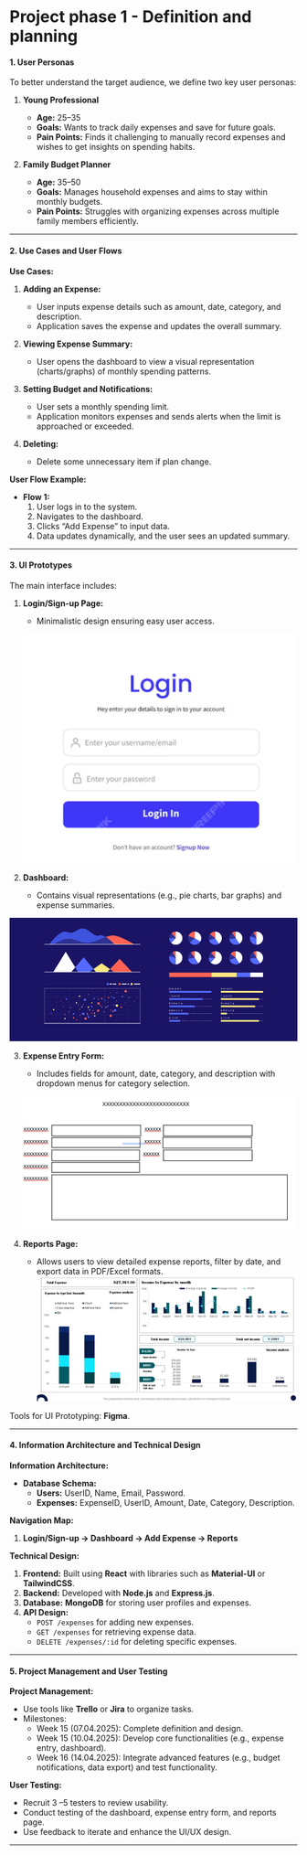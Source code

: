 # Project phase 1 - Definition and planning 
#### **1. User Personas**  
To better understand the target audience, we define two key user personas:
1. **Young Professional**  
   - **Age:** 25–35  
   - **Goals:** Wants to track daily expenses and save for future goals.  
   - **Pain Points:** Finds it challenging to manually record expenses and wishes to get insights on spending habits.  

2. **Family Budget Planner**  
   - **Age:** 35–50  
   - **Goals:** Manages household expenses and aims to stay within monthly budgets.  
   - **Pain Points:** Struggles with organizing expenses across multiple family members efficiently.

---

#### **2. Use Cases and User Flows**  
**Use Cases:**  
1. **Adding an Expense:**  
   - User inputs expense details such as amount, date, category, and description.  
   - Application saves the expense and updates the overall summary.  
   
2. **Viewing Expense Summary:**  
   - User opens the dashboard to view a visual representation (charts/graphs) of monthly spending patterns.  

3. **Setting Budget and Notifications:**  
   - User sets a monthly spending limit.  
   - Application monitors expenses and sends alerts when the limit is approached or exceeded.  
4. **Deleting:**  
   - Delete some unnecessary item if plan change.


**User Flow Example:**  
- **Flow 1:**  
  1. User logs in to the system.  
  2. Navigates to the dashboard.  
  3. Clicks “Add Expense” to input data.  
  4. Data updates dynamically, and the user sees an updated summary.  

---

#### **3. UI Prototypes**  
The main interface includes:  
1. **Login/Sign-up Page:**  
   - Minimalistic design ensuring easy user access.  

   ![alt text](Photos/image.png)

2. **Dashboard:**  
   - Contains visual representations (e.g., pie charts, bar graphs) and expense summaries. 

![alt text](Photos/image-1.png)



3. **Expense Entry Form:**  
   - Includes fields for amount, date, category, and description with dropdown menus for category selection.  

   ![alt text](Photos/image-2.png)

4. **Reports Page:**  
   - Allows users to view detailed expense reports, filter by date, and export data in PDF/Excel formats. 
   ![alt text](Photos/image-3.png) 


Tools for UI Prototyping: **Figma**.  

---

#### **4. Information Architecture and Technical Design**  
**Information Architecture:**  
- **Database Schema:**  
  - **Users:** UserID, Name, Email, Password.  
  - **Expenses:** ExpenseID, UserID, Amount, Date, Category, Description.  

**Navigation Map:**  
1. **Login/Sign-up → Dashboard → Add Expense → Reports**  

**Technical Design:**  
1. **Frontend:** Built using **React** with libraries such as **Material-UI** or **TailwindCSS**.  
2. **Backend:** Developed with **Node.js** and **Express.js**.  
3. **Database:** **MongoDB** for storing user profiles and expenses.  
4. **API Design:**  
   - `POST /expenses` for adding new expenses.  
   - `GET /expenses` for retrieving expense data.  
   - `DELETE /expenses/:id` for deleting specific expenses.  

---

#### **5. Project Management and User Testing**  
**Project Management:**  
- Use tools like **Trello** or **Jira** to organize tasks.  
- Milestones:
  - Week 15 (07.04.2025): Complete definition and design.  
  - Week 15 (10.04.2025): Develop core functionalities (e.g., expense entry, dashboard).  
  - Week 16 (14.04.2025): Integrate advanced features (e.g., budget notifications, data export) and test functionality.  

**User Testing:**  
- Recruit 3 –5 testers to review usability.  
- Conduct testing of the dashboard, expense entry form, and reports page.  
- Use feedback to iterate and enhance the UI/UX design.

---
